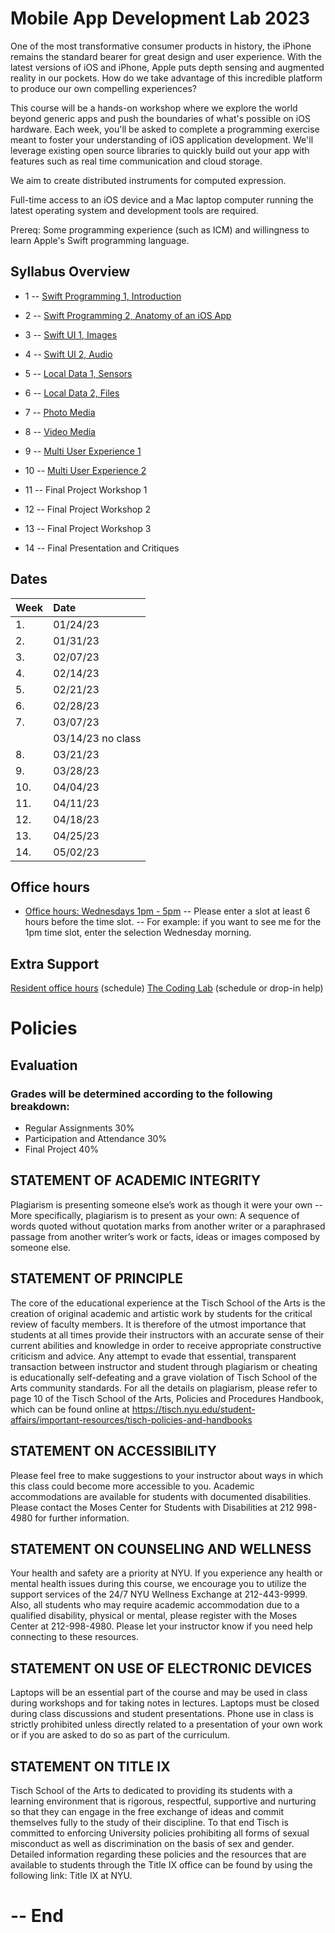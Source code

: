 # Mobile App Development Lab 2023

One of the most transformative consumer products in history, the iPhone remains
the standard bearer for great design and user experience. With the latest
versions of iOS and iPhone, Apple puts depth sensing and augmented reality in
our pockets. How do we take advantage of this incredible platform to produce our
own compelling experiences?

This course will be a hands-on workshop where we explore the world beyond
generic apps and push the boundaries of what's possible on iOS hardware. Each
week, you'll be asked to complete a programming exercise meant to foster your
understanding of iOS application development. We'll leverage existing open source
libraries to quickly build out your app with features such as
real time communication and cloud storage.

We aim to create distributed instruments for computed expression.

Full-time access to an iOS device and a Mac laptop computer
running the latest operating system and development tools are required.

Prereq:
Some programming experience (such as ICM) and willingness to learn Apple's Swift programming language.

## Syllabus Overview

- 1 -- [Swift Programming 1, Introduction](weeks/01_intro.md)

- 2 -- [Swift Programming 2, Anatomy of an iOS App](weeks/02_swift.md)

- 3 -- [Swift UI 1, Images](weeks/03_swiftui.md)

- 4 -- [Swift UI 2, Audio](weeks/04_swiftui.md)

- 5 -- [Local Data 1, Sensors](weeks/05_data.md)

- 6 -- [Local Data 2, Files](weeks/06_data.md)

- 7 -- [Photo Media](weeks/07_photo.md)

- 8 -- [Video Media](weeks/08_video.md)

- 9 -- [Multi User Experience 1](weeks/09_multi.md)

- 10 -- [Multi User Experience 2](weeks/10_multi.md)

- 11 -- Final Project Workshop 1

- 12 -- Final Project Workshop 2

- 13 -- Final Project Workshop 3

- 14 -- Final Presentation and Critiques

## Dates

| Week | Date              |
| :--- | :---------------- |
| 1.   | 01/24/23          |
| 2.   | 01/31/23          |
| 3.   | 02/07/23          |
| 4.   | 02/14/23          |
| 5.   | 02/21/23          |
| 6.   | 02/28/23          |
| 7.   | 03/07/23          |
|      | 03/14/23 no class |
| 8.   | 03/21/23          |
| 9.   | 03/28/23          |
| 10.  | 04/04/23          |
| 11.  | 04/11/23          |
| 12.  | 04/18/23          |
| 13.  | 04/25/23          |
| 14.  | 05/02/23          |

## Office hours

- [Office hours: Wednesdays 1pm - 5pm](https://calendar.google.com/calendar/u/0/selfsched?sstoken=UUdFT1BmNTVfLW5BfGRlZmF1bHR8YmZmMzM3NDFjYjFmMGE4NDI1YTFlNWEzNGQwMGY3NTk)
  -- Please enter a slot at least 6 hours before the time slot.
  -- For example: if you want to see me for the 1pm time slot, enter the selection Wednesday morning.

## Extra Support

[Resident office hours](https://itp.nyu.edu/help/office-hours/) (schedule)
[The Coding Lab](https://codinglab.itp.io/) (schedule or drop-in help)

# Policies

## Evaluation

### Grades will be determined according to the following breakdown:

- Regular Assignments 30%
- Participation and Attendance 30%
- Final Project 40%

## STATEMENT OF ACADEMIC INTEGRITY

Plagiarism is presenting someone else’s work as though it were your own -- More specifically, plagiarism is to present as your own: A sequence of words quoted without quotation marks from another writer or a paraphrased passage from another writer’s work or facts, ideas or images composed by someone else.

## STATEMENT OF PRINCIPLE

The core of the educational experience at the Tisch School of the Arts is the creation of original academic and artistic work by students for the critical review of faculty members. It is therefore of the utmost importance that students at all times provide their instructors with an accurate sense of their current abilities and knowledge in order to receive appropriate constructive criticism and advice. Any attempt to evade that essential, transparent transaction between instructor and student through plagiarism or cheating is educationally self-defeating and a grave violation of Tisch School of the Arts community standards. For all the details on plagiarism, please refer to page 10 of the Tisch School of the Arts, Policies and Procedures Handbook, which can be found online at https://tisch.nyu.edu/student-affairs/important-resources/tisch-policies-and-handbooks

## STATEMENT ON ACCESSIBILITY

Please feel free to make suggestions to your instructor about ways in which this class could become more accessible to you. Academic accommodations are available for students with documented disabilities. Please contact the Moses Center for Students with Disabilities at 212 998-4980 for further information.

## STATEMENT ON COUNSELING AND WELLNESS

Your health and safety are a priority at NYU. If you experience any health or mental health issues during this course, we encourage you to utilize the support services of the 24/7 NYU Wellness Exchange at 212-443-9999. Also, all students who may require academic accommodation due to a qualified disability, physical or mental, please register with the Moses Center at 212-998-4980. Please let your instructor know if you need help connecting to these resources.

## STATEMENT ON USE OF ELECTRONIC DEVICES

Laptops will be an essential part of the course and may be used in class during workshops and for taking notes in lectures. Laptops must be closed during class discussions and student presentations. Phone use in class is strictly prohibited unless directly related to a presentation of your own work or if you are asked to do so as part of the curriculum.

## STATEMENT ON TITLE IX

Tisch School of the Arts to dedicated to providing its students with a learning environment that is rigorous, respectful, supportive and nurturing so that they can engage in the free exchange of ideas and commit themselves fully to the study of their discipline. To that end Tisch is committed to enforcing University policies prohibiting all forms of sexual misconduct as well as discrimination on the basis of sex and gender. Detailed information regarding these policies and the resources that are available to students through the Title IX office can be found by using the following link: Title IX at NYU.

# -- End
